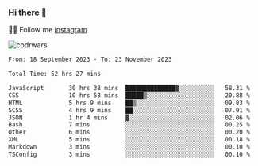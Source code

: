 ### Hi there 👋

👨‍💻 Follow me [instagram](https://instagram.com/an.grsmnko?igshid=ZDdkNTZiNTM=](https://instagram.com/an.grsmnko?igshid=ZDdkNTZiNTM=))

![codrwars](https://www.codewars.com/users/rsschool_c9af20f58c35c696/badges/micro) 

<!--START_SECTION:waka-->

```txt
From: 18 September 2023 - To: 23 November 2023

Total Time: 52 hrs 27 mins

JavaScript       30 hrs 38 mins  ██████████████▓░░░░░░░░░░   58.31 %
CSS              10 hrs 58 mins  █████▒░░░░░░░░░░░░░░░░░░░   20.88 %
HTML             5 hrs 9 mins    ██▒░░░░░░░░░░░░░░░░░░░░░░   09.83 %
SCSS             4 hrs 9 mins    ██░░░░░░░░░░░░░░░░░░░░░░░   07.91 %
JSON             1 hr 4 mins     ▓░░░░░░░░░░░░░░░░░░░░░░░░   02.06 %
Bash             7 mins          ░░░░░░░░░░░░░░░░░░░░░░░░░   00.25 %
Other            6 mins          ░░░░░░░░░░░░░░░░░░░░░░░░░   00.20 %
XML              5 mins          ░░░░░░░░░░░░░░░░░░░░░░░░░   00.18 %
Markdown         3 mins          ░░░░░░░░░░░░░░░░░░░░░░░░░   00.10 %
TSConfig         3 mins          ░░░░░░░░░░░░░░░░░░░░░░░░░   00.10 %
```

<!--END_SECTION:waka-->
